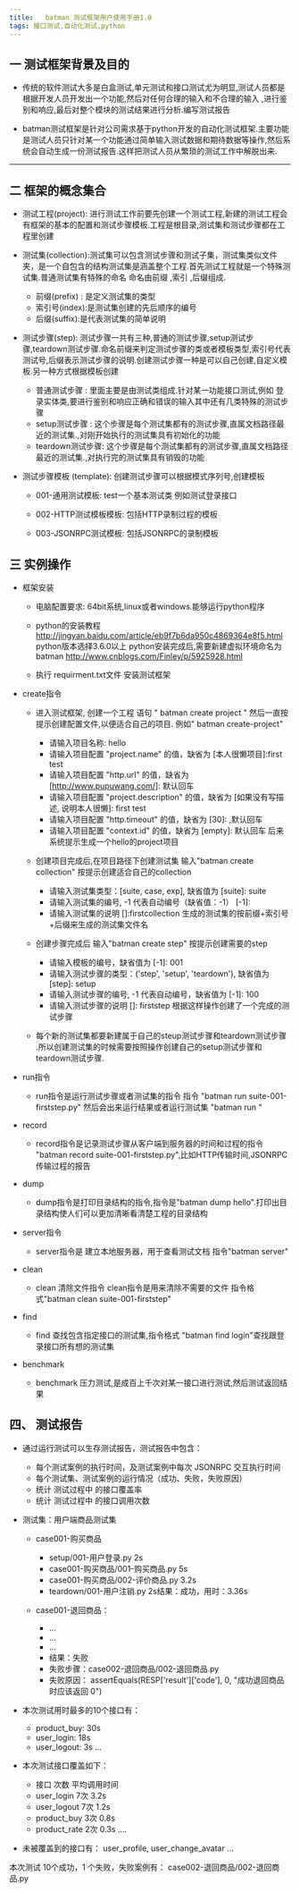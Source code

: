```yaml
---
title:   batman 测试框架用户使用手册1.0
tags: 接口测试,自动化测试,python
---
```



##  一 测试框架背景及目的
  

 - 传统的软件测试大多是白盒测试,单元测试和接口测试尤为明显,测试人员都是根据开发人员开发出一个功能,然后对任何合理的输入和不合理的输入	,进行鉴别和响应,最后对整个模块的测试结果进行分析.编写测试报告

- batman测试框架是针对公司需求基于python开发的自动化测试框架.主要功能是测试人员只针对某一个功能通过简单输入测试数据和期待数据等操作,然后系统会自动生成一份测试报告.这样把测试人员从繁琐的测试工作中解脱出来.



----------
##  二 框架的概念集合
 - 测试工程(project): 进行测试工作前要先创建一个测试工程,新建的测试工程会有框架的基本的配置和测试步骤模板.工程是根目录,测试集和测试步骤都在工程里创建

 -  测试集(collection):测试集可以包含测试步骤和测试子集，测试集类似文件夹，是一个自包含的结构测试集是涵盖整个工程.首先测试工程就是一个特殊测试集.普通测试集有特殊的命名 命名由前缀 ,索引 ,后缀组成.
	* 前缀(prefix) : 是定义测试集的类型
    * 索引号(index):是测试集创建的先后顺序的编号
    *  后缀(suffix):是代表测试集的简单说明
    
 - 测试步骤(step): 测试步骤一共有三种,普通的测试步骤,setup测试步骤,teardown测试步骤.命名前缀来判定测试步骤的类或者模板类型,索引号代表测试号,后缀表示测试步骤的说明.创建测试步骤一种是可以自己创建,自定义模板.另一种方式根据模板创建
	*  普通测试步骤 : 里面主要是由测试类组成.针对某一功能接口测试,例如 登录实体类,要进行鉴别和响应正确和错误的输入其中还有几类特殊的测试步骤
	*  setup测试步骤 : 这个步骤是每个测试集都有的测试步骤,直属文档路径最近的测试集.,对刚开始执行的测试集具有初始化的功能
	*  teardown测试步骤: 这个步骤是每个测试集都有的测试步骤,直属文档路径最近的测试集.,对执行完的测试集具有销毁的功能
 - 测试步骤模板 (template):  创建测试步骤可以根据模式序列号,创建模板
   *  001-通用测试模板: test一个基本测试类 例如测试登录接口
 
    * 002-HTTP测试模板模板: 包括HTTP录制过程的模板
    *  003-JSONRPC测试模板: 包括JSONRPC的录制模板

## 三 实例操作
 - 框架安装
    * 电脑配置要求:  64bit系统,linux或者windows.能够运行python程序
    * python的安装教程 http://jingyan.baidu.com/article/eb9f7b6da950c4869364e8f5.html python版本选择3.6.0以上 python安装完成后,需要新建虚拟环境命名为batman http://www.cnblogs.com/Finley/p/5925928.html
 
     *  执行 requirment.txt文件 安装测试框架 
-   create指令
	*  进入测试框架, 创建一个工程   语句 " batman create project " 然后一直按提示创建配置文件,以便适合自己的项目.
	例如" batman create-project"
		 - 请输入项目名称:  hello
		 - 请输入项目配置 "project.name" 的值，缺省为 [本人很懒项目]:first test
		 - 请输入项目配置 "http.url" 的值，缺省为 [http://www.pupuwang.com/]: 默认回车
		- 请输入项目配置 "project.description" 的值，缺省为 [如果没有写描述, 说明本人很懒]: first test
		- 请输入项目配置 "http.timeout" 的值，缺省为 [30]: ,默认回车
		- 请输入项目配置 "context.id" 的值，缺省为 [empty]: 默认回车
后来系统提示生成一个hello的project项目
	* 创建项目完成后,在项目路径下创建测试集 输入"batman create collection" 按提示创建适合自己的collection
	 	 -  请输入测试集类型：[suite, case, exp], 缺省值为 [suite]: suite   
		 -  请输入测试集的编号, -1 代表自动编号（缺省值：-1） [-1]: 
		- 请输入测试集的说明 []:firstcollection
生成的测试集的按前缀+索引号+后缀来生成的测试集文件名


	* 创建步骤完成后 输入"batman create step" 按提示创建需要的step
		 - 请输入模板的编号，缺省值为 [-1]: 001
		- 请输入测试步骤的类型：('step', 'setup', 'teardown'), 缺省值为 [step]: setup
		- 请输入测试步骤的编号, -1 代表自动编号，缺省值为 [-1]: 100
		 - 请输入测试步骤的说明 []: firststep
根据这样操作创建了一个完成的测试步骤
    *  每个新的测试集都要新建属于自己的steup测试步骤和teardown测试步骤 .所以创建测试集的时候需要按照操作创建自己的setup测试步骤和teardown测试步骤.
    
   * run指令
	  *  run指令是运行测试步骤或者测试集的指令 指令 "batman run suite-001-firststep.py" 然后会出来运行结果或者运行测试集 "batman run "
	 
* record 
  *  record指令是记录测试步骤从客户端到服务器的时间和过程的指令 "batman record suite-001-firststep.py",比如HTTP传输时间,JSONRPC传输过程的报告
* dump
  *  dump指令是打印目录结构的指令,指令是"batman dump hello".打印出目录结构使人们可以更加清晰看清楚工程的目录结构
*  server指令
	 * server指令是 建立本地服务器，用于查看测试文档 指令"batman server"
*   clean  
    *  clean 清除文件指令 clean指令是用来清除不需要的文件 指令格式"batman clean suite-001-firststep"
  * find  
    * find 查找包含指定接口的测试集,指令格式
    "batman find login"查找跟登录接口所有想的测试集
*  benchmark  
	  *   benchmark  压力测试,是成百上千次对某一接口进行测试,然后测试返回结果

## 四、 测试报告


* 通过运行测试可以生存测试报告，测试报告中包含：
  *  每个测试案例的执行时间，及测试案例中每次 JSONRPC 交互执行时间
  * 每个测试集、测试案例的运行情况（成功、失败，失败原因）
  *  统计 测试过程中 的接口覆盖率
  *  统计 测试过程中 的接口调用次数

* 测试集：用户端商品测试集


	* case001-购买商品
        - setup/001-用户登录.py             2s
		- case001-购买商品/001-购买商品.py   5s
		- case001-购买商品/002-评价商品.py   3.2s
		- teardown/001-用户注销.py          2s结果：成功，用时：3.36s

	 * case001-退回商品：
		- ...
		- ...
		- ...
		- 结果：失败
		- 失败步骤：case002-退回商品/002-退回商品.py
		- 失败原因：
	 assertEquals(RESP['result']['code'], 0, "成功退回商品时应该返回 0")



*  本次测试用时最多的10个接口有：
   * product_buy:     30s
   *  user_login:      18s
   * user_logout:     3s
...

 * 本次测试接口覆盖如下：

   - 接口             次数  平均调用时间    
   -  user_login      7次   3.2s
   -  user_logout     7次   1.2s
   -  product_buy     3次   0.8s
   -  product_rate    2次   0.3s
....

* 未被覆盖到的接口有：
  user_profile, user_change_avatar ...


 本次测试 10个成功，1 个失败，失败案例有：
     case002-退回商品/002-退回商品.py
	     

